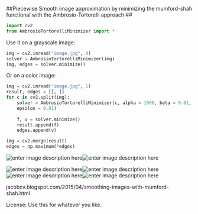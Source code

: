 ##Piecewise Smooth image approximation by minimizing the mumford-shah functional with the Ambrosio-Tortorelli approach ##
```python
import cv2
from AmbrosioTortorelliMinimizer import *
```
Use it on a grayscale image:
```python
img = cv2.imread("image.jpg", 0)
solver = AmbrosioTortorelliMinimizer(img)
img, edges = solver.minimize()
```
Or on a color image:
```python
img = cv2.imread("image.jpg", 1)
result, edges = [], []
for c in cv2.split(img):
	solver = AmbrosioTortorelliMinimizer(c, alpha = 1000, beta = 0.01, 
	epsilon = 0.01)
	
	f, v = solver.minimize()
	result.append(f)
	edges.append(v)

img = cv2.merge(result)
edges = np.maximum(*edges)
```
![enter image description here](https://raw.githubusercontent.com/jacobgil/Ambrosio-Tortorelli-Minimizer/master/images/trees.jpg)![enter image description here](https://raw.githubusercontent.com/jacobgil/Ambrosio-Tortorelli-Minimizer/master/images/trees1000_0.01_0.001_result.jpg)


![enter image description here](https://raw.githubusercontent.com/jacobgil/Ambrosio-Tortorelli-Minimizer/master/images/star.jpg)![enter image description here](https://raw.githubusercontent.com/jacobgil/Ambrosio-Tortorelli-Minimizer/master/images/star100_0.01_0.01_result.jpg)
![enter image description here](https://raw.githubusercontent.com/jacobgil/Ambrosio-Tortorelli-Minimizer/master/images/kitty.jpg)![enter image description here](https://raw.githubusercontent.com/jacobgil/Ambrosio-Tortorelli-Minimizer/master/images/kitty1000_0.01_0.01_result.jpg)

jacobcv.blogspot.com/2015/04/smoothing-images-with-mumford-shah.html

License:
Use this for whatever you like.
